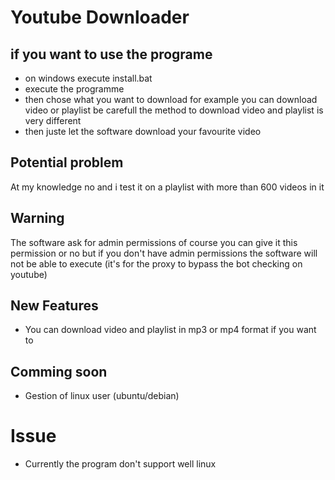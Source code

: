 # Youtube Downloader
## if you want to use the programe

- on windows execute install.bat
- execute the programme
- then chose what you want to download for example you can download video or playlist be carefull the method to download video and playlist is very different
- then juste let the software download your favourite video

## Potential problem

At my knowledge no and i test it on a playlist with more than 600 videos in it

## Warning

The software ask for admin permissions of course you can give it this permission or no but if you don't have admin permissions the software will not be able to execute (it's for the proxy to bypass the bot checking on youtube)

## New Features

- You can download video and playlist in mp3 or mp4 format if you want to

## Comming soon
- Gestion of linux user (ubuntu/debian)

# Issue

- Currently the program don't support well linux 